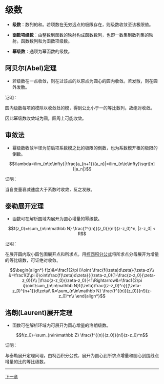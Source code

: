 # 级数

- **级数**：数列的和。若项数在无穷远点的极限存在，则级数收敛至该极限值。

- **函数项级数**：由整数到函数的映射构成函数数列，也即一数集到数列集的映射。函数数列和为函数项级数。

- **幂级数**：通项为幂函数的级数。

## 阿贝尔(Abel)定理

- 若级数在一点收敛，则在过该点的以原点为圆心的圆内收敛。若发散，则在圆外发散。

证明：

圆内级数每项的模除以收敛处的模，得到公比小于一的等比数列，故绝对收敛。

因此幂级数收敛域为圆，圆周上可能收敛。

## 审敛法

- 幂级数收敛半径为前后项系数模之比的极限的倒数，也为系数模开根的极限的倒数。

$$\lambda=\lim_{n\to\infty}|\frac{a_{n+1}}{a_n}|=\lim_{n\to\infty}\sqrt[n]{|a_n|}$$

证明：

当自变量衰减速度大于系数时收敛，反之发散。

## 泰勒展开定理

- 函数可在解析圆域内展开为圆心增量的幂级数。

$$f(z_0)=\sum_{n\in\mathbb N} \frac{f^{(n)}(z_0)}{n!}(z-z_0)^n, |z-z_0| < R$$

证明：

在展开圆内取小圆包围展开点和所求点，用[柯西积分公式](./%E7%A7%AF%E5%88%86.md)将所求点分母展开为增量的等比级数，可证绝对收敛。

$$\begin{align*}
f(z)&=\frac1{2\pi i}\oint \frac{f(\zeta)d\zeta}{\zeta-z}\\
&=\frac1{2\pi i}\oint\frac{f(\zeta)d\zeta}{(\zeta-z_0)(1-\frac{z-z_0}{\zeta-z_0})}\\
|\frac{z-z_0}{\zeta-z_0}|<1\Rightarrow&=\frac1{2\pi i}\oint\sum_{n\in\mathbb N}f(\zeta)\frac{(z-z_0)^n}{(\zeta-z_0)^{n+1}}d\zeta\\
&=\sum_{n\in\mathbb N} \frac{f^{(n)}(z_0)}{n!}(z-z_0)^n\\
\end{align*}$$

## 洛朗(Laurent)展开定理

- 函数可在解析环域内可展开为圆心增量的洛朗级数。

$$f(z_0)=\sum_{n\in\mathbb Z} \frac{f^{(n)}(z_0)}{n!}(z-z_0)^n$$

证明：

与泰勒展开定理同理，由柯西积分公式，展开为圆心到所求点增量和圆心到围线点增量的比的等比级数。

---

[下一章](%E7%95%99%E6%95%B0.md)
